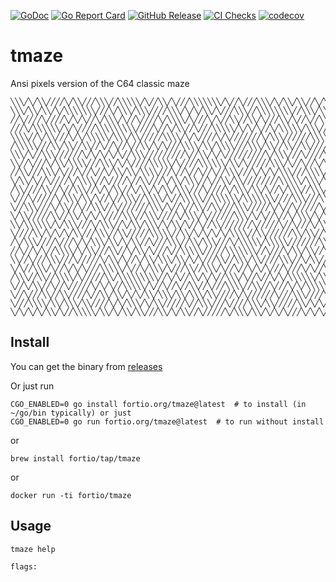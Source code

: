 [![GoDoc](https://godoc.org/fortio.org/tmaze?status.svg)](https://pkg.go.dev/fortio.org/tmaze)
[![Go Report Card](https://goreportcard.com/badge/fortio.org/tmaze)](https://goreportcard.com/report/fortio.org/tmaze)
[![GitHub Release](https://img.shields.io/github/release/fortio/tmaze.svg?style=flat)](https://github.com/fortio/tmaze/releases/)
[![CI Checks](https://github.com/fortio/tmaze/actions/workflows/include.yml/badge.svg)](https://github.com/fortio/tmaze/actions/workflows/include.yml)
[![codecov](https://codecov.io/github/fortio/tmaze/graph/badge.svg?token=Yx6QaeQr1b)](https://codecov.io/github/fortio/tmaze)

# tmaze

Ansi pixels version of the C64 classic maze

```
╲╲╲╱╲╱╲╲╱╱╱╱╲╱╲╲╱╱╱╲╲╲╱╱╲╲╲╲╲╱╲╱╱╲╲╱╲╱╱╱╲╲╲╲╲╲╲╱╲╱╱╲╱╱╱╲╲╲╱╲╱╲╲╱╲╲╱╱╲╱╲╱╱╲╱╱╱╱╲╲
╲╲╲╱╲╲╱╲╲╱╲╱╲╲╲╲╲╲╲╱╱╱╲╱╲╲╲╱╲╲╲╱╱╱╱╲╲╲╱╲╱╲╱╲╲╱╲╱╱╱╲╲╲╱╱╲╲╲╲╲╲╲╲╱╱╲╲╲╱╲╲╱╱╲╱╱╱╲╱╱
╱╱╲╱╱╱╱╲╱╱╱╱╲╱╲╱╲╱╱╲╱╲╲╲╱╲╱╱╲╱╱╱╱╲╱╲╲╲╲╱╲╱╱╱╲╱╲╱╱╲╲╱╱╲╲╱╲╱╱╱╲╲╱╲╱╱╲╱╱╲╲╲╱╱╲╲╲╱╱╲
╱╱╱╲╱╲╲╲╲╲╲╱╲╱╲╱╱╱╱╲╲╲╲╲╲╲╲╲╱╱╱╱╲╱╱╲╱╲╲╱╱╲╱╱╱╲╲╲╲╲╱╲╱╲╱╲╱╱╲╱╲╲╲╲╲╱╲╲╲╱╱╲╲╱╲╲╱╱╱╱
╲╲╲╲╱╱╲╱╲╲╱╱╱╲╱╲╱╲╲╲╲╲╱╲╲╲╱╲╲╱╱╱╱╱╲╲╲╲╱╲╱╲╱╱╱╱╲╱╲╱╱╱╱╱╱╱╲╱╲╲╲╱╱╱╱╱╱╲╲╲╲╱╱╱╱╲╱╱╱╲
╱╲╲╲╲╲╱╱╱╲╲╱╲╲╱╱╲╲╱╱╲╱╱╲╱╱╲╱╱╲╲╱╲╱╲╱╱╱╲╲╲╲╱╲╲╱╲╲╲╲╱╱╱╲╲╲╱╲╲╱╱╲╲╱╱╲╲╱╱╱╱╱╲╱╲╱╱╱╱╱
╲╲╲╱╲╱╱╲╲╲╱╱╱╱╱╱╲╱╲╱╲╱╲╱╲╱╱╲╲╲╱╱╱╱╱╱╱╱╱╲╱╱╲╲╱╲╱╲╱╱╱╱╱╱╱╱╱╲╱╲╲╲╱╱╱╲╱╱╱╱╲╱╲╲╲╲╲╲╲╲
╲╲╱╱╲╱╱╱╲╱╲╲╱╲╲╲╲╱╱╱╲╲╲╱╲╱╲╱╱╱╱╲╲╲╲╲╱╲╱╱╱╱╲╲╲╲╲╲╱╲╲╱╲╱╱╱╱╱╲╲╲╱╲╱╱╲╱╱╲╱╲╱╱╲╲╲╱╲╲╱
╱╱╲╲╱╱╱╲╲╲╱╲╱╱╱╲╱╱╲╱╱╲╱╲╲╱╲╲╱╲╲╲╲╱╱╱╲╱╱╲╱╱╲╱╱╲╱╱╲╲╲╱╱╱╲╱╲╱╲╱╲╲╲╱╱╱╲╲╲╲╱╲╲╲╱╱╲╲╲╲
╲╱╲╲╱╲╱╱╲╱╱╱╱╲╱╲╲╲╲╱╱╲╱╱╱╱╲╱╱╲╲╱╱╱╲╱╲╲╱╲╲╲╱╱╲╱╱╲╲╱╲╲╱╱╱╱╱╱╱╱╲╲╲╲╲╱╲╲╲╱╲╲╱╲╲╱╱╲╲╱
╱╲╲╱╱╱╱╲╲╱╱╲╱╱╲╲╲╱╱╲╱╲╱╲╲╱╱╲╱╲╲╱╲╱╲╲╱╲╲╲╱╱╱╲╱╱╱╱╲╱╲╲╲╱╲╲╱╲╱╱╲╱╲╲╲╱╱╲╲╲╱╲╱╲╱╲╲╲╲╱
╲╱╱╱╲╱╱╱╱╱╲╱╲╲╲╱╲╲╱╲╱╱╲╱╱╲╲╲╱╱╲╲╲╲╱╲╱╱╲╲╲╲╲╱╱╲╲╲╲╲╲╱╲╲╲╲╲╲╲╱╱╱╱╲╲╲╱╱╱╲╲╱╲╲╱╱╲╲╱╲
╲╱╱╲╲╲╱╱╱╲╱╲╲╱╱╲╱╱╲╲╲╱╱╲╱╱╱╱╱╱╱╲╲╲╱╲╱╱╲╱╱╲╲╱╱╲╲╱╱╱╲╲╲╱╱╱╱╱╲╱╲╱╱╲╱╱╱╱╱╲╱╲╲╱╱╲╱╱╲╲
╲╱╲╲╱╱╱╱╱╲╲╱╱╲╲╱╲╱╲╱╲╱╱╱╱╲╲╲╱╱╲╲╲╱╱╱╱╲╱╲╲╲╱╲╱╱╱╱╱╱╲╲╲╱╲╱╲╱╱╲╱╱╲╱╲╲╲╱╲╱╲╱╲╱╲╱╲╲╱╱
╲╲╱╲╲╲╲╲╲╱╲╱╲╲╲╱╱╱╲╱╲╲╲╱╱╲╱╲╲╱╲╲╲╱╲╱╲╲╱╲╱╱╲╱╱╲╲╱╱╱╱╱╱╱╲╱╱╱╱╱╲╱╱╲╱╱╱╲╱╲╲╲╱╱╲╲╲╲╱╲
╲╱╱╱╱╲╲╱╲╱╲╱╲╱╲╲╱╱╱╲╲╲╱╱╲╲╱╱╱╱╱╲╲╲╲╲╱╱╲╲╱╲╱╲╱╲╱╲╱╲╲╲╲╱╱╲╲╱╱╱╱╱╱╲╲╱╲╲╱╱╲╱╲╲╱╲╱╲╲╱
╱╲╱╲╲╲╱╱╱╱╲╱╱╱╲╱╲╱╲╲╲╱╲╲╱╲╱╲╲╱╱╲╱╱╱╲╲╲╱╱╲╲╱╲╲╲╱╱╱╲╱╲╲╲╲╲╱╲╲╲╲╲╱╱╱╱╱╱╱╲╲╲╱╲╱╲╱╱╱╲
╱╱╲╱╱╲╱╲╱╱╲╲╲╲╱╲╱╲╲╱╱╱╲╲╱╱╲╱╲╲╱╲╱╱╱╲╱╱╲╲╲╲╲╱╱╱╱╱╲╲╲╲╲╲╲╱╱╲╱╱╱╲╱╲╲╱╲╲╱╱╲╲╲╲╲╱╱╲╲╲
╲╲╱╱╲╱╱╱╲╲╲╱╱╱╲╱╱╱╱╱╲╱╲╲╱╲╱╱╲╱╲╲╱╲╲╲╱╲╲╱╲╱╲╱╱╱╲╲╱╱╲╲╲╱╲╲╱╱╱╱╲╲╲╱╱╲╱╲╲╱╱╲╲╱╱╲╲╱╱╲
╲╱╲╱╱╲╲╲╱╲╱╱╲╱╲╱╲╱╱╱╲╲╲╲╲╱╲╱╱╲╱╲╲╲╱╲╱╱╱╲╲╱╱╲╲╲╱╲╱╱╲╱╱╲╱╲╱╲╱╱╱╲╱╱╱╲╱╲╱╱╲╱╲╲╱╲╲╲╲╱
╱╲╲╲╱╱╲╲╱╱╲╲╲╲╱╲╱╱╱╱╱╲╲╱╲╲╲╲╲╲╲╲╲╱╱╲╱╲╱╱╲╲╱╲╱╲╱╱╲╲╲╱╲╱╱╲╱╱╲╱╲╱╲╲╲╲╲╲╱╲╲╱╱╱╲╲╲╲╲╲
╲╱╱╲╱╲╲╱╱╲╱╱╲╱╱╱╱╱╲╱╲╱╲╱╱╲╲╲╲╲╱╲╱╱╲╱╱╲╱╱╲╲╱╱╲╱╱╱╲╲╲╲╱╱╲╲╱╱╲╱╱╱╲╱╲╱╲╲╲╲╲╱╲╱╲╱╱╱╲╲
╲╱╱╲╱╱╱╲╲╱╱╲╲╱╱╱╱╲╱╱╲╲╱╲╲╱╲╱╲╱╲╲╱╲╲╲╱╲╲╱╲╲╲╱╲╲╱╱╱╱╲╱╲╱╱╱╱╱╱╲╱╱╱╲╲╲╱╱╱╱╲╱╱╲╱╱╱╲╱╲
╲╱╱╱╲╲╲╲╱╲╲╱╲╲╲╱╲╲╱╱╱╱╲╱╲╱╲╲╲╱╲╱╲╲╱╱╱╱╱╲╱╱╲╲╲╱╱╱╲╱╱╱╱╲╲╲╱╲╲╱╱╱╱╱╲╲╱╲╱╲╱╱╲╱╲╱╱╱╲╱
╲╱╲╱╲╱╲╱╲╲╱╲╱╱╲╲╲╲╲╱╲╲╱╲╱╲╲╱╲╲╱╱╱╲╲╱╲╱╲╲╱╱╲╱╱╱╱╱╲╱╲╲╲╱╲╲╱╲╱╲╱╲╱╱╱╲╱╲╱╲╱╱╲╲╱╲╱╱╱╲
```

## Install
You can get the binary from [releases](https://github.com/fortio/tmaze/releases)

Or just run
```
CGO_ENABLED=0 go install fortio.org/tmaze@latest  # to install (in ~/go/bin typically) or just
CGO_ENABLED=0 go run fortio.org/tmaze@latest  # to run without install
```

or
```
brew install fortio/tap/tmaze
```

or
```
docker run -ti fortio/tmaze
```


## Usage

```
tmaze help

flags:
```
